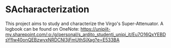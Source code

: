 # SAcharacterization
This project aims to study and characterize the Virgo's Super-Attenuator.
A logbook can be found on OneNote: https://unipiit-my.sharepoint.com/:o:/g/personal/s_ardito_studenti_unipi_it/Eu7O16QxYEBDsYflw40onQEBzwyxNRDCNl3jFmUthSjXag?e=E533BA
